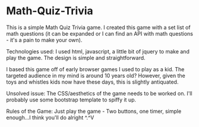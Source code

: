 # Math-Quiz-Trivia


This is a simple Math Quiz Trivia game. I created this game with a set list of math questions (it can be expanded or I can find an API with math questions - it's a pain to make your own). 

Technologies used: I used html, javascript, a little bit of jquery to make and play the game. The design is simple and straightforward. 

I based this game off of early browser games I used to play as a kid. The targeted audience in my mind is around 10 years old? However, given the toys and whistles kids now have these days, this is slightly antiquated. 

Unsolved issue: The CSS/aesthetics of the game needs to be worked on. I'll probably use some bootstrap template to spiffy it up.

Rules of the Game:
Just play the game - Two buttons, one timer, simple enough...I think you'll do alright ^.^V
